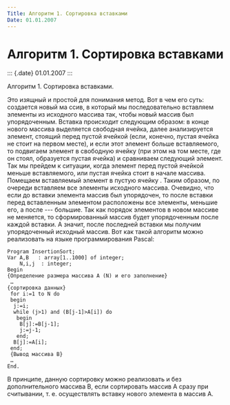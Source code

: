 ```yaml
---
Title: Алгоритм 1. Сортировка вставками
Date: 01.01.2007
---
```



Алгоритм 1. Сортировка вставками
================================

::: {.date}
01.01.2007
:::

Алгоритм 1. Сортировка вставками.

Это изящный и простой для понимания метод. Вот в чем его суть: создается
новый ма ссив, в который мы последовательно вставляем элементы из
исходного массива так, чтобы новый массив был упорядоченным. Вставка
происходит следующим образом: в конце нового массива выделяется
свободная ячейка, далее анализируется элемент, стоящий перед пустой
ячейкой (если, конечно, пустая ячейка не стоит на первом месте), и если
этот элемент больше вставляемого, то подвигаем элемент в свободную
ячейку (при этом на том месте, где он стоял, образуется пустая ячейка) и
сравниваем следующий элемент. Так мы прейдем к ситуации, когда элемент
перед пустой ячейкой меньше вставляемого, или пустая ячейка стоит в
начале массива. Помещаем вставляемый элемент в пустую ячейку . Таким
образом, по очереди вставляем все элементы исходного массива. Очевидно,
что если до вставки элемента массив был упорядочен, то после вставки
перед вставленным элементом расположены все элементы, меньшие его, а
после --- большие. Так как порядок элементов в новом массиве не
меняется, то сформированный массив будет упорядоченным после каждой
вставки. А значит, после последней вставки мы получим упорядоченный
исходный массив. Вот как такой алгоритм можно реализовать на языке
программирования Pascal:

    Program InsertionSort;
    Var A,B   : array[1..1000] of integer;
        N,i,j  : integer;
    Begin
    {Определение размера массива A (N) и его заполнение}
     …
    {сортировка данных}
     for i:=1 to N do
     begin
      j:=i;
      while (j>1) and (B[j-1]>A[i]) do
       begin
        B[j]:=B[j-1];
        j:=j-1;
       end;
      B[j]:=A[i];
     end;
     {Вывод массива B}
     …
    End.

В принципе, данную сортировку можно реализовать и без дополнительного
массива B, если сортировать массив A сразу при считывании, т. е.
осуществлять вставку нового элемента в массив A.
